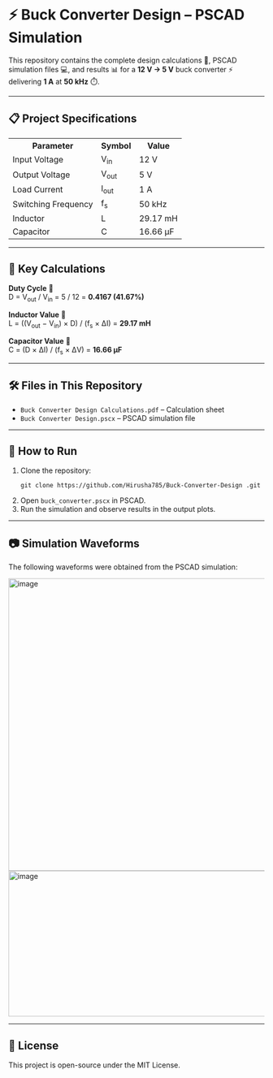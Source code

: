 <h1>⚡ Buck Converter Design – PSCAD Simulation</h1>

<p>This repository contains the complete design calculations 📑, PSCAD simulation files 💻, and results 📊 for a <b>12 V → 5 V</b> buck converter ⚡ delivering <b>1 A</b> at <b>50 kHz</b> ⏱️.</p>

<hr>

<h2>📋 Project Specifications</h2>
<table>
<tr><th>Parameter</th><th>Symbol</th><th>Value</th></tr>
<tr><td>Input Voltage</td><td>V<sub>in</sub></td><td>12 V</td></tr>
<tr><td>Output Voltage</td><td>V<sub>out</sub></td><td>5 V</td></tr>
<tr><td>Load Current</td><td>I<sub>out</sub></td><td>1 A</td></tr>
<tr><td>Switching Frequency</td><td>f<sub>s</sub></td><td>50 kHz</td></tr>
<tr><td>Inductor</td><td>L</td><td>29.17 mH</td></tr>
<tr><td>Capacitor</td><td>C</td><td>16.66 μF</td></tr>
</table>

<hr>

<h2>🔢 Key Calculations</h2>

<p><b>Duty Cycle</b> 📏<br>
D = V<sub>out</sub> / V<sub>in</sub> = 5 / 12 = <b>0.4167 (41.67%)</b>
</p>

<p><b>Inductor Value</b> 🧲<br>
L = ((V<sub>out</sub> − V<sub>in</sub>) × D) / (f<sub>s</sub> × ΔI) = <b>29.17 mH</b>
</p>

<p><b>Capacitor Value</b> 🔋<br>
C = (D × ΔI) / (f<sub>s</sub> × ΔV) = <b>16.66 μF</b>
</p>

<hr>

<h2>🛠 Files in This Repository</h2>
<ul>
<li><code>Buck Converter Design Calculations.pdf</code> – Calculation sheet</li>
<li><code>Buck Converter Design.pscx</code> – PSCAD simulation file</li>
</ul>

<hr>

<h2>🚀 How to Run</h2>
<ol>
<li>Clone the repository:
<pre><code>git clone https://github.com/Hirusha785/Buck-Converter-Design .git
</code></pre>
</li>
<li>Open <code>buck_converter.pscx</code> in PSCAD.</li>
<li>Run the simulation and observe results in the output plots.</li>
</ol>
<hr>

<h2>📷 Simulation Waveforms</h2>
<p>The following waveforms were obtained from the PSCAD simulation:</p>
<img width="1150" height="576" alt="image" src="https://github.com/user-attachments/assets/d8aae9df-cf3e-44de-b116-1ad4dfa481f0" />
<img width="572" height="287" alt="image" src="https://github.com/user-attachments/assets/4520edc6-1e3c-4b98-b09c-9fa70df81c59" />

<hr>

<h2>📄 License</h2>
<p>This project is open-source under the MIT License.</p>
